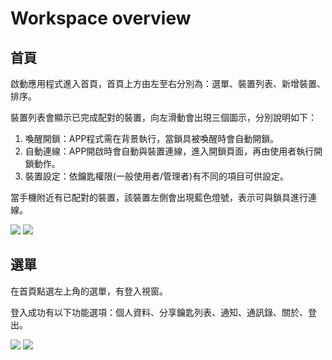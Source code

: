 # Workspace overview

## 首頁

啟動應用程式進入首頁，首頁上方由左至右分別為：選單、裝置列表、新增裝置、排序。

裝置列表會顯示已完成配對的裝置，向左滑動會出現三個圖示，分別說明如下：

1. 喚醒開鎖：APP程式需在背景執行，當鎖具被喚醒時會自動開鎖。
2. 自動連線：APP開啟時會自動與裝置連線，進入開鎖頁面，再由使用者執行開鎖動作。
3. 裝置設定：依鑰匙權限\(一般使用者/管理者\)有不同的項目可供設定。

當手機附近有已配對的裝置，該裝置左側會出現藍色燈號，表示可與鎖具進行連線。

![](https://userstartw.files.wordpress.com/2018/12/Screenshot_2018-12-20-14-44-52-375_com.userstar.phonekey.png) ![](https://userstartw.files.wordpress.com/2018/12/Screenshot_2018-12-21-14-04-22-395_com.userstar.phonekey.png)

## 選單

在首頁點選左上角的選單，有登入視窗。

登入成功有以下功能選項：個人資料、分享鑰匙列表、通知、通訊錄、關於、登出。

![](https://userstartw.files.wordpress.com/2018/12/Screenshot_2018-12-20-15-23-37-730_com.userstar.phonekey.png) ![](https://userstartw.files.wordpress.com/2018/12/Screenshot_2018-12-20-14-46-45-205_com.userstar.phonekey.png)

